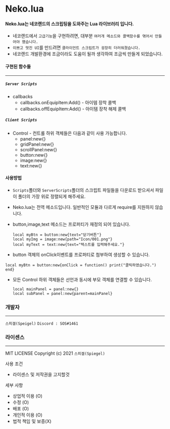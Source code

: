# Neko.lua

#### Neko.lua는 네코랜드의 스크립팅을 도와주는 Lua 라이브러리 입니다.

* 네코랜드에서 `고급기능`을 구현하려면, 대부분 `여러개 메소드와 콜백함수를 엮어서 만들어야 했습니다.`
* `이쁘고 멋진 UI`를 만드려면 `클라이언트 스크립트가 굉장히 더러워졌습니다.`
* 네코랜드 개발환경에 조금이라도 도움이 될까 생각하여 조금씩 만들게 되었습니다.

#### 구현된 함수들
----

##### `Server Scripts`
 
  * callbacks
    * callbacks.onEquipItem:Add() - 아이템 장착 콜백
    * callbacks.offEquipItem:Add() - 아이템 장착 해제 콜백

##### `Client Scripts`

  * Control - 컨트롤 하위 객체들은 다음과 같이 사용 가능합니다.
    * panel:new{}
    * gridPanel:new{}
    * scrollPanel:new{}
    * button:new{}
    * image:new{}
    * text:new{}

#### 사용방법

* `Scripts`폴더와 `ServerScripts`폴더의 스크립트 파일들을 다운로드 받으셔서 파일이 폴더의 가장 위로 정렬되게 해주세요.

* Neko.lua는 전역 메소드입니다. 일반적인 모듈과 다르게 require를 지원하지 않습니다.
* button,image,text 메소드는 프로퍼티가 재정의 되어 있습니다.
  ```
  local myBtn = button:new{text="닫기버튼"}
  local myImg = image:new{path="Icon/001.png"}
  local myText = text:new{text="텍스트를 입력해주세요."}
  ```
* button 객체의 onClick이벤트를 프로퍼티로 첨부하여 생성할 수 있습니다.
```
local myBtn = button:new{onClick = function() print("클릭하였습니다.") end}
```
* 모든 Control 하위 객체들은 선언과 동시에 부모 객체를 연결할 수 있습니다.
  ```
  local mainPanel = panel:new{}
  local subPanel = panel:new{parent=mainPanel}
  ```
  

### 개발자
----
`스피겔(Speigel)`
`Discord : SOS#1461`

### 라이센스
----
MIT LICENSE Copyright (c) 2021 `스피겔(Spiegel)`

사용 조건
- 라이센스 및 저작권을 고지할것

세부 사항
- 상업적 이용 (O)
- 수정 (O)
- 배포 (O)
- 개인적 이용 (O)
- 법적 책임 및 보증(X)


